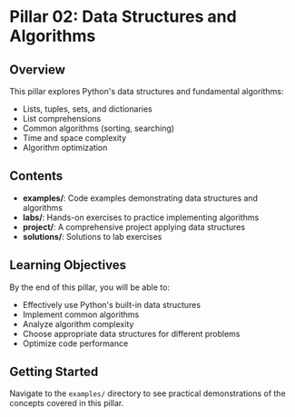 # Pillar 02: Data Structures and Algorithms

## Overview

This pillar explores Python's data structures and fundamental algorithms:
- Lists, tuples, sets, and dictionaries
- List comprehensions
- Common algorithms (sorting, searching)
- Time and space complexity
- Algorithm optimization

## Contents

- **examples/**: Code examples demonstrating data structures and algorithms
- **labs/**: Hands-on exercises to practice implementing algorithms
- **project/**: A comprehensive project applying data structures
- **solutions/**: Solutions to lab exercises

## Learning Objectives

By the end of this pillar, you will be able to:
- Effectively use Python's built-in data structures
- Implement common algorithms
- Analyze algorithm complexity
- Choose appropriate data structures for different problems
- Optimize code performance

## Getting Started

Navigate to the `examples/` directory to see practical demonstrations of the concepts covered in this pillar.
